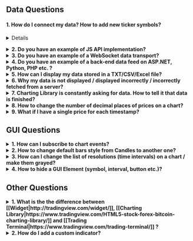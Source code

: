 ## Data Questions

#### 1. How do I connect my data? How to add new ticker symbols?
<details>
<p>

We’ve done lot of work to make the process of connecting data simple and clear.
<p>

First, you need to read and understand this article: [[How to connect my data|https://github.com/tradingview/charting_library/wiki/How-To-Connect-My-Data]]
<p>

If you still have questions, open [[Demo Chart|https://demo_chart.tradingview.com]], then open Debugger-Network and filter requests by `demo_feed`. You will see all requests and corresponding responses in the [[UDF]] format.

#### link

</details>

<p>

<details>
<summary><b>2. Do you have an example of JS API implementation?</b></summary>
<p>

<p>
    If you look at the picture below, you will see the UDF Adapter as an example of the JS API implementation. Its code is not minified and it is written in such a way that our clients can understand how it works.
<p>
    [[Scheme|https://github.com/tradingview/charting_library/wiki/How-To-Connect-My-Data#udf-scheme]]
</details>

<details>
<summary><b>3. Do you have an example of a WebSocket data transport?</b></summary>
<p>

<p>
    We don’t have an example of such integration, but we still hope to make this example in the future.

</details>
<details>
<summary><b>4. Do you have an example of a back-end data feed on ASP.NET, Python, PHP etc. ?</b></summary>
<p>

<p>
    The only example of a back-end feed that we have is written on Javascript for NodeJS. You can find it here: [[yahoo_datafeed|https://github.com/tradingview/yahoo_datafeed]]

</details>
<details>
<summary><b>5. How can I display my data stored in a TXT/CSV/Excel file?</b></summary>

<p>

<p>
First of all, the Charting Library is not intended to display data from files. It is used to display bars data from a server. Secondly, you should keep in mind that according to the agreement you should use Charting Library on public websites only. If you still want to use a file as the source of data you will need to do the following steps:

1. Write an application using any server language (.NET, PHP, NodeJS, Python etc.). This application should read the file and provide the data from it in [[UDF]] format over HTTP(S).
Note: You can provide data in another format or use websocket to transfer it, but in this case you will need to implement a [[JS-Api]] adapter on a client.
2. You should either have a static IP or register a domain so a browser can send requests to your server.
3. Open `index.html` and replace `demo_feed.tradingview.com` with the URL to your server.

</details>
<details>
<summary><b>6. Why my data is not displayed / displayed incorrectly / incorrectly fetched from a server?</b></summary>
<p>

<p>

The first thing you should do is open `index.html` or your script where you create the library widget and put the following line in the initialization options of the widget: `debug: true,`. Once you have done that, you will see lot of helpful information in your browser console. Most of important actions that happen in the library are explained in the console.
<p>

Please read [[Symbology]] thoroughly. Most of errors with data happen because of incorrect symbol settings.

</details>
<details>
<summary><b>7. Charting Library is constantly asking for data. How to tell it that data is finished?</b></summary>
<p>

<p>

Specifically for this purpose there is a flag that can be added to the responses from your server that tells the library that there is no more data on the server. It is called `no_data` for [[UDF|https://github.com/tradingview/charting_library/wiki/UDF#bars]] and `noData` for [[JS API|https://github.com/tradingview/charting_library/wiki/JS-Api#getbarssymbolinfo-resolution-from-to-onhistorycallback-onerrorcallback-firstdatarequest]]

</details>
<details>
<summary><b>8. How to change the number of decimal places of prices on a chart?</b></summary>
<p>

<p>

Please read [[Symbology]] thoroughly. Number of decimal places is calculated based on `minmov` and `pricescale` values.

</details>
<details>
<summary><b>9. What if I have a single price for each timestamp?</b></summary>
<p>

<p>

You still can display your data if you have only one price for each timestamp, but obviously you will not be able to display the data as bars/candles. Since the library is intended to display different styles of data: candles, bars, histogram, you are supposed to provide Open, High, Low, Close and optional Volume for each timestamp. If you have only one price, you can pass `Open = High = Low = Close = price`. For better view of this data, you can change default chart style to “Line” (see GUI Questions).
</details>

## GUI Questions

<details>
<summary><b>1. How can I subscribe to chart events?</b></summary>
<p>

<p>
We have a few ways to subscribe to the events:
<p>
1. Subscribing to general events that are related to a whole chart layout, not a specific chart.
[[Open article|https://github.com/tradingview/charting_library/wiki/Widget-Methods#subscribing-to-chart-events]]
<p>
2. Subscribing to events that are related to a single chart
[[Open article|https://github.com/tradingview/charting_library/wiki/Chart-Methods#subscribing-to-chart-events]]
<p>

Check the result value of subscription methods. Some of them return a [[Subscription|https://github.com/tradingview/charting_library/wiki/Subscription]] object that has methods `subscribe`/`unsubscribe`. The others accept a callback function.

</details>
<details>
<summary><b>2. How to change default bars style from Candles to another one?</b></summary>
<p>

<p>

You need to use [[overrides|https://github.com/tradingview/charting_library/wiki/Widget-Constructor#overrides]] of the Widget Constructor. Add `mainSeriesProperties.style` key. You can find allowed values in [[this article|https://github.com/tradingview/charting_library/wiki/Overrides]]

</details>
<details>
<summary><b>3. How can I change the list of resolutions (time intervals) on a chart / make them grayed?</b></summary>

* List of the resolutions displayed in a pop-up on a chart is defined by [[supported_resolutions|https://github.com/tradingview/charting_library/wiki/JS-Api#supported_resolutions]] from the data feed configuration.

* Resolutions available for a certain instrument are defined by [[supported_resolutions|https://github.com/tradingview/charting_library/wiki/Symbology#supported_resolutions]] from the instrument/symbol information.

* If you support intraday resolutions, you need to set [[has_intraday|https://github.com/tradingview/charting_library/wiki/Symbology#has_intraday-]]

* Additionally, if you support seconds, you need to set [[has_seconds|https://github.com/tradingview/charting_library/wiki/Symbology#has_seconds-]]

* If you support daily resolutions, you should set [[has_daily|https://github.com/tradingview/charting_library/wiki/Symbology#has_daily-]]

* If you support weeks and months, you should set [[has_weekly_and_monthly|https://github.com/tradingview/charting_library/wiki/Symbology#has_weekly_and_monthly-]]

* Additionally, you should set the resolutions, which are provided by your server for [[intraday resolutions|https://github.com/tradingview/charting_library/wiki/Symbology#intraday_multipliers-]] and separately for [[seconds|https://github.com/tradingview/charting_library/wiki/Symbology#seconds_multipliers-]].

* If an instrument supports (`supported_resolutions`) more resolutions that can be provided by the server (`intraday_multipliers`), the other resolutions are constructed by the chart.

</details>
<details>
<summary><b>4. How to hide a GUI Element (symbol, interval, button etc.)?</b></summary>

* Most of GUI elements can be hidden using [[Featuresets]]. Please look at the [Interactive map of featuresets](http://tradingview.github.io/featuresets.html) to find what you need.

* There are base elements that cannot be hidden, but if you still want to get rid of them you can use [CSS customization](https://github.com/tradingview/charting_library/wiki/Widget-Constructor#custom_css_url-since-14). Please note that the names, classes and identifiers of DOM elements may be changed in future versions of the product without any notifications.
</details>

## Other Questions

<details>
<summary><b>1. What is the the difference between [[Widget|http://tradingview.com/widget/]], [[Charting Library|https://www.tradingview.com/HTML5-stock-forex-bitcoin-charting-library/]] and [[Trading Terminal|https://www.tradingview.com/trading-terminal/]] ?</b></summary>
<p>

<p>
    [[Widget|http://tradingview.com/widget/]] is connected to TradingView data. Perfect for websites, blogs and forums where you need a fast & free solution. Integration is simply cutting & pasting pre-made iframe code. It has lots of display modes.
<p>
    [[Charting Library|https://www.tradingview.com/HTML5-stock-forex-bitcoin-charting-library/]] is a chart with your own data. This is a standalone solution that you download, host on your servers, connect your own data & use in your site/app for free.
<p>
    [[Trading Terminal|https://www.tradingview.com/trading-terminal/]] is a standalone product that is licensed to brokers. It includes all features available in the Charting Library, but it also has trading functionality, multiple chart layouts, watchlists, details, news widgets and other advanced tools. It has its own licensing fees associated with it.

</details>

<details>
<summary><b>2. How do I add a custom indicator?</b></summary>
<p>

<p>
    At the moment there is only one way to add custom indicators. It is described in a [[dedicated article|https://github.com/tradingview/charting_library/wiki/Creating-Custom-Studies]].
</details>